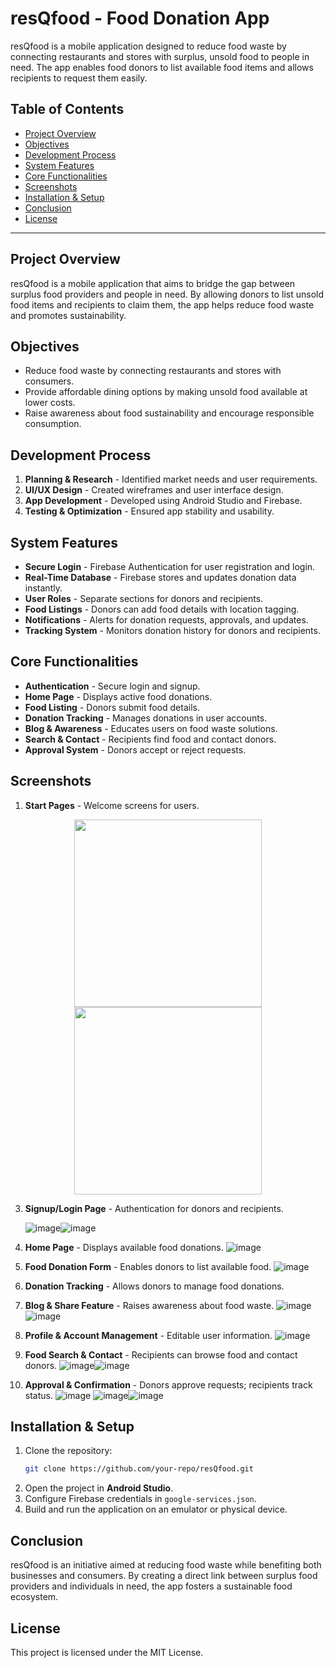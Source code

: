 # resQfood - Food Donation App

resQfood is a mobile application designed to reduce food waste by connecting restaurants and stores with surplus, unsold food to people in need. The app enables food donors to list available food items and allows recipients to request them easily.

## Table of Contents
- [Project Overview](#project-overview)
- [Objectives](#objectives)
- [Development Process](#development-process)
- [System Features](#system-features)
- [Core Functionalities](#core-functionalities)
- [Screenshots](#screenshots)
- [Installation & Setup](#installation--setup)
- [Conclusion](#conclusion)
- [License](#license)

---

## Project Overview

resQfood is a mobile application that aims to bridge the gap between surplus food providers and people in need. By allowing donors to list unsold food items and recipients to claim them, the app helps reduce food waste and promotes sustainability.

## Objectives

- Reduce food waste by connecting restaurants and stores with consumers.
- Provide affordable dining options by making unsold food available at lower costs.
- Raise awareness about food sustainability and encourage responsible consumption.

## Development Process

1. **Planning & Research** - Identified market needs and user requirements.
2. **UI/UX Design** - Created wireframes and user interface design.
3. **App Development** - Developed using Android Studio and Firebase.
4. **Testing & Optimization** - Ensured app stability and usability.

## System Features

- **Secure Login** - Firebase Authentication for user registration and login.
- **Real-Time Database** - Firebase stores and updates donation data instantly.
- **User Roles** - Separate sections for donors and recipients.
- **Food Listings** - Donors can add food details with location tagging.
- **Notifications** - Alerts for donation requests, approvals, and updates.
- **Tracking System** - Monitors donation history for donors and recipients.

## Core Functionalities

- **Authentication** - Secure login and signup.
- **Home Page** - Displays active food donations.
- **Food Listing** - Donors submit food details.
- **Donation Tracking** - Manages donations in user accounts.
- **Blog & Awareness** - Educates users on food waste solutions.
- **Search & Contact** - Recipients find food and contact donors.
- **Approval System** - Donors accept or reject requests.

## Screenshots

1. **Start Pages** - Welcome screens for users.
   
<p align="center">
  <img src="https://github.com/user-attachments/assets/14b0f34b-50d5-459e-bf7a-0dfcc78b2b97" width="300">
  <img src="https://github.com/user-attachments/assets/79dfdd3e-e061-4543-b290-33e470ffade6" width="300">
</p>


3. **Signup/Login Page** - Authentication for donors and recipients.
   
   ![image](https://github.com/user-attachments/assets/649522f6-a099-433f-9b29-093df2e5ada1)![image](https://github.com/user-attachments/assets/92b9a344-3194-4f8b-9ebf-a8da6d0ee74a)


5. **Home Page** - Displays available food donations.
   ![image](https://github.com/user-attachments/assets/f1dfca85-9027-4fb9-b339-599dfa4cb0fb)

7. **Food Donation Form** - Enables donors to list available food.
   ![image](https://github.com/user-attachments/assets/70c5e6d4-23f3-4ff9-a31d-c2d0c053a260)

9. **Donation Tracking** - Allows donors to manage food donations.
10. **Blog & Share Feature** - Raises awareness about food waste.
    ![image](https://github.com/user-attachments/assets/5b2abea5-ac33-47f6-bf3b-e0541376c676)![image](https://github.com/user-attachments/assets/cd558e7a-eba5-4aab-b298-3b71a3fcea3b)


12. **Profile & Account Management** - Editable user information.
    ![image](https://github.com/user-attachments/assets/d3fad66f-94ae-49d9-b21d-fb8097585f00)

14. **Food Search & Contact** - Recipients can browse food and contact donors.
    ![image](https://github.com/user-attachments/assets/0a63a809-7350-45d5-afea-1b8c43371cc1)![image](https://github.com/user-attachments/assets/8ffa0049-5406-4e8c-82e6-f8ad6dbb3269)


16. **Approval & Confirmation** - Donors approve requests; recipients track status.
  ![image](https://github.com/user-attachments/assets/4b5825a7-bdc4-4de9-ac2e-74438368c8c5)
  ![image](https://github.com/user-attachments/assets/31eb91a6-e004-41d3-881c-e53c96822ed0)![image](https://github.com/user-attachments/assets/1b512af6-42a4-4a49-bf89-91c4dfbb8715)



## Installation & Setup

1. Clone the repository:
   ```sh
   git clone https://github.com/your-repo/resQfood.git
   ```
2. Open the project in **Android Studio**.
3. Configure Firebase credentials in `google-services.json`.
4. Build and run the application on an emulator or physical device.

## Conclusion

resQfood is an initiative aimed at reducing food waste while benefiting both businesses and consumers. By creating a direct link between surplus food providers and individuals in need, the app fosters a sustainable food ecosystem.

## License

This project is licensed under the MIT License.

